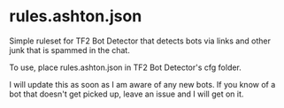 # rules.ashton.json
Simple ruleset for TF2 Bot Detector that detects bots via links and other junk that is spammed in the chat.

To use, place rules.ashton.json in TF2 Bot Detector's cfg folder.

I will update this as soon as I am aware of any new bots. If you know of a bot that doesn't get picked up, leave an issue and I will get on it.
